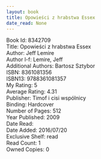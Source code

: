 ```yaml
---
layout: book
title: Opowieści z hrabstwa Essex
date_read: None
---
```


Book Id: 8342709<br />
Title: Opowieści z hrabstwa Essex<br />
Author: Jeff Lemire<br />
Author l-f: Lemire, Jeff<br />
Additional Authors: Bartosz Sztybor<br />
ISBN: 8361081356<br />
ISBN13: 9788361081357<br />
My Rating: 5<br />
Average Rating: 4.31<br />
Publisher: Timof i cisi wspólnicy<br />
Binding: Hardcover<br />
Number of Pages: 512<br />
Year Published: 2009<br />
Date Read: <br />
Date Added: 2016/07/20<br />
Exclusive Shelf: read<br />
Read Count: 1<br />
Owned Copies: 0<br />

